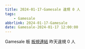 ```yaml
---
title: 2024-01-17-Gamesale 違規 0 人
tags:
    - Gamesale
abbrlink: 2024-01-17-Gamesale
date: Gamesale-2024-01-17 12:00:00
---
```

Gamesale 板 [板規連結](https://www.ptt.cc/bbs/Gossiping/M.1637425085.A.07D.html)
昨天違規 0 人
